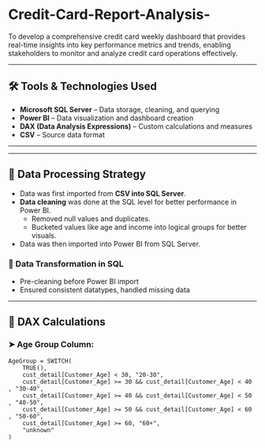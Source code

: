 # Credit-Card-Report-Analysis-
To develop a comprehensive credit card weekly dashboard that provides real-time insights into key performance metrics and trends, enabling stakeholders to monitor and analyze credit card operations effectively.

---

## 🛠️ Tools & Technologies Used
- **Microsoft SQL Server** – Data storage, cleaning, and querying
- **Power BI** – Data visualization and dashboard creation
- **DAX (Data Analysis Expressions)** – Custom calculations and measures
- **CSV** – Source data format

---

---

## 🔄 Data Processing Strategy

- Data was first imported from **CSV into SQL Server**.
- **Data cleaning** was done at the SQL level for better performance in Power BI.
  - Removed null values and duplicates.
  - Bucketed values like age and income into logical groups for better visuals.
- Data was then imported into Power BI from SQL Server.

### 🧹 Data Transformation in SQL
- Pre-cleaning before Power BI import
- Ensured consistent datatypes, handled missing data

---

## 🧠 DAX Calculations

### ➤ Age Group Column:
```DAX
AgeGroup = SWITCH(
    TRUE(), 
    cust_detail[Customer_Age] < 30, "20-30",
    cust_detail[Customer_Age] >= 30 && cust_detail[Customer_Age] < 40 , "30-40",
    cust_detail[Customer_Age] >= 40 && cust_detail[Customer_Age] < 50 , "40-50",
    cust_detail[Customer_Age] >= 50 && cust_detail[Customer_Age] < 60 , "50-60",
    cust_detail[Customer_Age] >= 60, "60+",
    "unknown"
)
